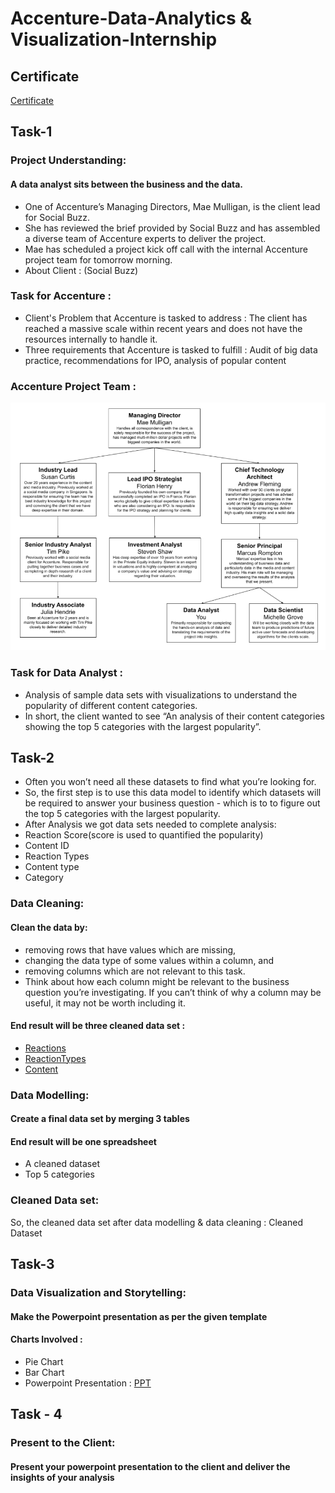 # Accenture-Data-Analytics & Visualization-Internship
## Certificate
[Certificate](https://github.com/rohini-kadam98/Accenture-Data-Analytics-Visualization-Internship/blob/main/Accenture%20Virtual%20Internship%20Certificate.pdf)
## Task-1
### Project Understanding:
#### A data analyst sits between the business and the data.
* One of Accenture’s Managing Directors, Mae Mulligan, is the client lead for Social Buzz.                          
* She has reviewed the brief provided by Social Buzz and has assembled a diverse team of Accenture experts to deliver the project.                            
* Mae has scheduled a project kick off call with the internal Accenture project team for tomorrow morning.                                            
* About Client : (Social Buzz)                                  
### Task for Accenture :
* Client's Problem that Accenture is tasked to address : The client has reached a massive scale within recent years and does not have the resources internally to handle it.
* Three requirements that Accenture is tasked to fulfill : Audit of big data practice, recommendations for IPO, analysis of popular content
### Accenture Project Team :
![Project Team](https://github.com/rohini-kadam98/Accenture-Data-Analytics-Visualization-Internship/blob/main/Project%20Team.png)
### Task for Data Analyst :
* Analysis of sample data sets with visualizations to understand the popularity of different content categories.
* In short, the client wanted to see “An analysis of their content categories showing the top 5 categories with the largest popularity”.
## Task-2
* Often you won’t need all these datasets to find what you’re looking for.
* So, the first step is to use this data model to identify which datasets will be required to answer your business question - which is to to figure out the top 5 categories with the largest popularity.                  
* After Analysis we got data sets needed to complete analysis:
* Reaction Score(score is used to quantified the popularity)
* Content ID
* Reaction Types                
* Content type                            
* Category                                  
### Data Cleaning:
#### Clean the data by:
* removing rows that have values which are missing,
* changing the data type of some values within a column, and
* removing columns which are not relevant to this task.
* Think about how each column might be relevant to the business question you’re investigating. If you can’t think of why a column may be useful, it may not be worth including it.
#### End result will be three cleaned data set :
* [Reactions](https://github.com/rohini-kadam98/Accenture-Data-Analytics-Visualization-Internship/blob/main/Reactions.csv)                   
* [ReactionTypes](https://github.com/rohini-kadam98/Accenture-Data-Analytics-Visualization-Internship/blob/main/ReactionTypes.csv)                    
* [Content](https://github.com/rohini-kadam98/Accenture-Data-Analytics-Visualization-Internship/blob/main/Content.csv)                 
### Data Modelling:
#### Create a final data set by merging 3 tables
#### End result will be one spreadsheet
* A cleaned dataset
* Top 5 categories
### Cleaned Data set:
So, the cleaned data set after data modelling & data cleaning : Cleaned Dataset
## Task-3
### Data Visualization and Storytelling:
#### Make the Powerpoint presentation as per the given template
#### Charts Involved :
* Pie Chart
* Bar Chart
* Powerpoint Presentation : [PPT](https://github.com/rohini-kadam98/Accenture-Data-Analytics-Visualization-Internship/blob/main/Power%20Point%20Presentation.pptx)
## Task - 4
### Present to the Client:
#### Present your powerpoint presentation to the client and deliver the insights of your analysis






